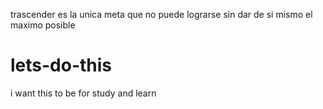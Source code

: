 trascender es la unica meta que no puede lograrse sin dar de si mismo el maximo posible

# lets-do-this
i want this to be for study and learn 
